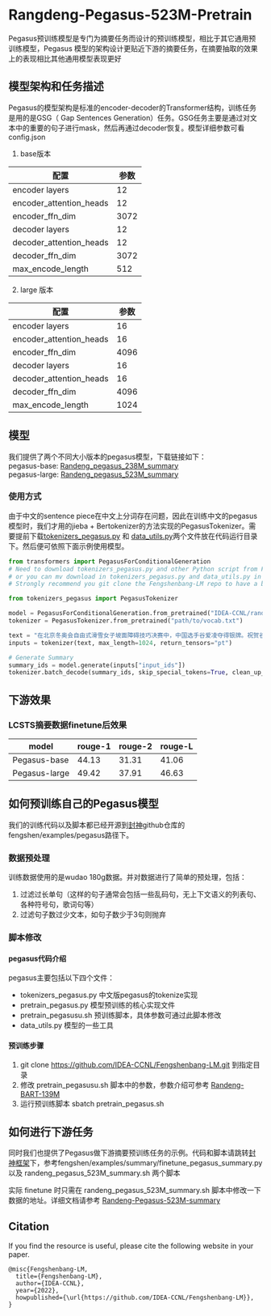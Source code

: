 # Rangdeng-Pegasus-523M-Pretrain
Pegasus预训练模型是专门为摘要任务而设计的预训练模型，相比于其它通用预训练模型，Pegasus 模型的架构设计更贴近下游的摘要任务，在摘要抽取的效果上的表现相比其他通用模型表现更好

## 模型架构和任务描述
Pegasus的模型架构是标准的encoder-decoder的Transformer结构，训练任务是用的是GSG（ Gap Sentences Generation）任务。GSG任务主要是通过对文本中的重要的句子进行mask，然后再通过decoder恢复。模型详细参数可看config.json

1. base版本

| 配置 | 参数 |
| ---- | ---- |
| encoder layers | 12 |
| encoder_attention_heads | 12 |
| encoder_ffn_dim | 3072 |
| decoder layers | 12 |
| decoder_attention_heads| 12 |
| decoder_ffn_dim | 3072 |
| max_encode_length | 512 |

2. large 版本
   
| 配置 | 参数 |
| ---- | ---- |
| encoder layers | 16 |
| encoder_attention_heads | 16 |
| encoder_ffn_dim | 4096 |
| decoder layers | 16 |
| decoder_attention_heads| 16 |
| decoder_ffn_dim | 4096 |
| max_encode_length | 1024 |


## 模型

我们提供了两个不同大小版本的pegasus模型，下载链接如下：<br>
pegasus-base: [Randeng_pegasus_238M_summary](https://huggingface.co/IDEA-CCNL/Randeng_Pegasus_238M_Summary) <br/>
pegasus-large: [Randeng_pegasus_523M_summary](https://huggingface.co/IDEA-CCNL/Randeng_Pegasus_523M_Summary)

### 使用方式

由于中文的sentence piece在中文上分词存在问题，因此在训练中文的pegasus模型时，我们才用的jieba + Bertokenizer的方法实现的PegasusTokenizer。需要提前下载[tokenizers_pegasus.py](https://huggingface.co/IDEA-CCNL/Randeng_Pegasus_523M_Summary/blob/main/tokenizers_pegasus.py) 和 [data_utils.py](https://huggingface.co/IDEA-CCNL/Randeng_Pegasus_523M_Summary/blob/main/data_utils.py)两个文件放在代码运行目录下。然后便可依照下面示例使用模型。

```python
from transformers import PegasusForConditionalGeneration
# Need to download tokenizers_pegasus.py and other Python script from Fengshenbang-LM github repo in advance,
# or you can mv download in tokenizers_pegasus.py and data_utils.py in https://huggingface.co/IDEA-CCNL/Randeng_Pegasus_238M_Summary/tree/main
# Strongly recommend you git clone the Fengshenbang-LM repo to have a better experience

from tokenizers_pegasus import PegasusTokenizer

model = PegasusForConditionalGeneration.from_pretrained("IDEA-CCNL/randeng_pegasus_238M_summary")
tokenizer = PegasusTokenizer.from_pretrained("path/to/vocab.txt")

text = "在北京冬奥会自由式滑雪女子坡面障碍技巧决赛中，中国选手谷爱凌夺得银牌。祝贺谷爱凌！今天上午，自由式滑雪女子坡面障碍技巧决赛举行。决赛分三轮进行，取选手最佳成绩排名决出奖牌。第一跳，中国选手谷爱凌获得69.90分。在12位选手中排名第三。完成动作后，谷爱凌又扮了个鬼脸，甚是可爱。第二轮中，谷爱凌在道具区第三个障碍处失误，落地时摔倒。获得16.98分。网友：摔倒了也没关系，继续加油！在第二跳失误摔倒的情况下，谷爱凌顶住压力，第三跳稳稳发挥，流畅落地！获得86.23分！此轮比赛，共12位选手参赛，谷爱凌第10位出场。网友：看比赛时我比谷爱凌紧张，加油！"
inputs = tokenizer(text, max_length=1024, return_tensors="pt")

# Generate Summary
summary_ids = model.generate(inputs["input_ids"])
tokenizer.batch_decode(summary_ids, skip_special_tokens=True, clean_up_tokenization_spaces=False)[0]
```

## 下游效果

### LCSTS摘要数据finetune后效果

| model | rouge-1 | rouge-2 | rouge-L |
| ---- | ---- | ---- | ---- |
| Pegasus-base  | 44.13 | 31.31 | 41.06 | 
| Pegasus-large | 49.42 | 37.91 | 46.63 |

## 如何预训练自己的Pegasus模型

我们的训练代码以及脚本都已经开源到[封神](https://github.com/IDEA-CCNL/Fengshenbang-LM/tree/hf-ds)github仓库的fengshen/examples/pegasus路径下。

### 数据预处理

训练数据使用的是wudao 180g数据。并对数据进行了简单的预处理，包括：
1. 过滤过长单句（这样的句子通常会包括一些乱码句，无上下文语义的列表句、各种符号句，歌词句等）
2. 过滤句子数过少文本，如句子数少于3句则抛弃

### 脚本修改

#### pegasus代码介绍
pegasus主要包括以下四个文件：
- tokenizers_pegasus.py 中文版pegasus的tokenize实现
- pretrain_pegasus.py 模型预训练的核心实现文件
- pretrain_pegasusu.sh 预训练脚本，具体参数可通过此脚本修改
- data_utils.py 模型的一些工具

#### 预训练步骤
1. git clone https://github.com/IDEA-CCNL/Fengshenbang-LM.git 到指定目录
2. 修改 pretrain_pegasusu.sh 脚本中的参数，参数介绍可参考 [Randeng-BART-139M](https://fengshenbang-doc.readthedocs.io/zh/latest/docs/%E7%87%83%E7%81%AF%E7%B3%BB%E5%88%97/BART-139M.html) 
3. 运行预训练脚本 sbatch pretrain_pegasus.sh

## 如何进行下游任务

同时我们也提供了Pegasus做下游摘要预训练任务的示例。代码和脚本请跳转[封神框架](https://github.com/IDEA-CCNL/Fengshenbang-LM/tree/hf-ds)下，参考fengshen/examples/summary/finetune_pegasus_summary.py 以及 randeng_pegasus_523M_summary.sh 两个脚本

实际 finetune 时只需在 randeng_pegasus_523M_summary.sh 脚本中修改一下数据的地址。详细文档请参考 [Randeng-Pegasus-523M-summary](https://fengshenbang-doc.readthedocs.io/zh/latest/docs/%E7%87%83%E7%81%AF%E7%B3%BB%E5%88%97/Randeng-Pegasus-523M-Summary.html)

## Citation
If you find the resource is useful, please cite the following website in your paper.
```
@misc{Fengshenbang-LM,
  title={Fengshenbang-LM},
  author={IDEA-CCNL},
  year={2022},
  howpublished={\url{https://github.com/IDEA-CCNL/Fengshenbang-LM}},
}
```